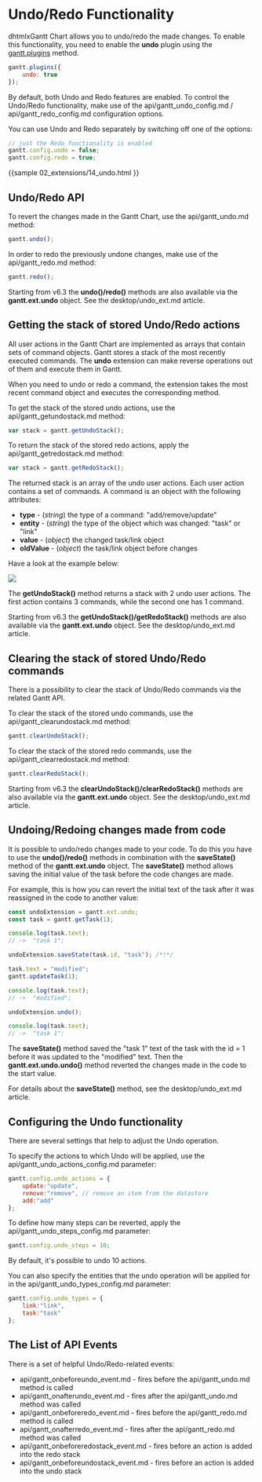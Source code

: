Undo/Redo Functionality
======================================

dhtmlxGantt Chart allows you to undo/redo the made changes. To enable this functionality, you need to enable the **undo**  plugin using the [gantt.plugins](api/gantt_plugins.md) method.

~~~js
gantt.plugins({
	undo: true
});
~~~

By default, both Undo and Redo features are enabled. To control the Undo/Redo functionality, make use of the api/gantt_undo_config.md / api/gantt_redo_config.md configuration options. 

You can use Undo and Redo separately by switching off one of the options:

~~~js
// just the Redo functionality is enabled
gantt.config.undo = false;
gantt.config.redo = true;
~~~

{{sample
02_extensions/14_undo.html
}}

Undo/Redo API
----------------------------

To revert the changes made in the Gantt Chart, use the api/gantt_undo.md method:

~~~js
gantt.undo();
~~~

In order to redo the previously undone changes, make use of the api/gantt_redo.md method:

~~~js
gantt.redo();
~~~

Starting from v6.3 the **undo()/redo()** methods are also available via the **gantt.ext.undo** object. See the desktop/undo_ext.md article. 

Getting the stack of stored Undo/Redo actions
--------------------------------------------

All user actions in the Gantt Chart are implemented as arrays that contain sets of command objects. Gantt stores a stack of the most recently executed commands.
The **undo** extension can make reverse operations out of them and execute them in Gantt. 

When you need to undo or redo a command, the extension takes the most recent command object and executes the corresponding method.

To get the stack of the stored undo actions, use the api/gantt_getundostack.md method:

~~~js
var stack = gantt.getUndoStack();
~~~

To return the stack of the stored redo actions, apply the api/gantt_getredostack.md method:

~~~js
var stack = gantt.getRedoStack();
~~~

The returned stack is an array of the undo user actions. Each user action contains a set of commands. A command is an object with the following attributes:
 
- **type** - (*string*) the type of a command: "add/remove/update"
- **entity** - (*string*) the type of the object which was changed: "task" or "link"
- **value** - (*object*) the changed task/link object 
- **oldValue** - (*object*) the task/link object before changes

Have a look at the example below:

<img src="api/get_undo_stack.png">

The **getUndoStack()** method returns a stack with 2 undo user actions. The first action contains 3 commands, while the second one has 1 command.

Starting from v6.3 the **getUndoStack()/getRedoStack()** methods are also available via the **gantt.ext.undo** object. See the desktop/undo_ext.md article. 

Clearing the stack of stored Undo/Redo commands
------------------------------

There is a possibility to clear the stack of Undo/Redo commands via the related Gantt API. 

To clear the stack of the stored undo commands, use the api/gantt_clearundostack.md method:

~~~js
gantt.clearUndoStack();
~~~

To clear the stack of the stored redo commands, use the api/gantt_clearredostack.md method:

~~~js
gantt.clearRedoStack();
~~~

Starting from v6.3 the **clearUndoStack()/clearRedoStack()** methods are also available via the **gantt.ext.undo** object. See the desktop/undo_ext.md article.

Undoing/Redoing changes made from code
---------------------------------

It is possible to undo/redo changes made to your code. To do this you have to use the **undo()/redo()** methods in combination with the **saveState()** method of the **gantt.ext.undo** object. 
The **saveState()** method allows saving the initial value of the task before the code changes are made.

For example, this is how you can revert the initial text of the task after it was reassigned in the code to another value:

~~~js
const undoExtension = gantt.ext.undo;
const task = gantt.getTask(1);

console.log(task.text);
// ->  "task 1";

undoExtension.saveState(task.id, "task"); /*!*/

task.text = "modified";
gantt.updateTask(1);

console.log(task.text);
// ->  "modified";

undoExtension.undo();

console.log(task.text);
// ->  "task 1";
~~~

The **saveState()** method saved the "task 1" text of the task with the id = 1 before it was updated to the "modified" text. Then the **gantt.ext.undo.undo()** method reverted the changes made in the code to the start value. 

For details about the **saveState()** method, see the desktop/undo_ext.md article.

Configuring the Undo functionality
----------------------------

There are several settings that help to adjust the Undo operation.

To specify the actions to which Undo will be applied, use the api/gantt_undo_actions_config.md parameter:

~~~js
gantt.config.undo_actions = {
    update:"update",
    remove:"remove", // remove an item from the datastore
    add:"add"
};
~~~

To define how many steps can be reverted, apply the api/gantt_undo_steps_config.md parameter:

~~~js
gantt.config.undo_steps = 10;
~~~

By default, it's possible to undo 10 actions.

You can also specify the entities that the undo operation will be applied for in the api/gantt_undo_types_config.md parameter:

~~~js
gantt.config.undo_types = {
    link:"link",
    task:"task"
};
~~~


The List of API Events
-------------------

There is a set of helpful Undo/Redo-related events:

- api/gantt_onbeforeundo_event.md - fires before the api/gantt_undo.md method is called
- api/gantt_onafterundo_event.md - fires after the api/gantt_undo.md method was called
- api/gantt_onbeforeredo_event.md - fires before the api/gantt_redo.md method is called
- api/gantt_onafterredo_event.md - fires after the api/gantt_redo.md method was called
- api/gantt_onbeforeredostack_event.md - fires before an action is added into the redo stack
- api/gantt_onbeforeundostack_event.md - fires before an action is added into the undo stack


